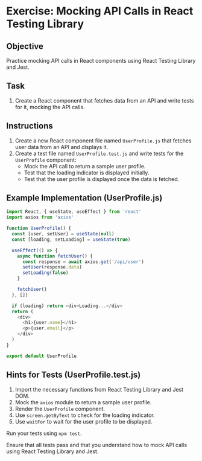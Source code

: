 # Exercise: Mocking API Calls in React Testing Library

## Objective

Practice mocking API calls in React components using React Testing Library and Jest.

## Task

1. Create a React component that fetches data from an API and write tests for it, mocking the API calls.

## Instructions

1. Create a new React component file named `UserProfile.js` that fetches user data from an API and displays it.
2. Create a test file named `UserProfile.test.js` and write tests for the `UserProfile` component:
    - Mock the API call to return a sample user profile.
    - Test that the loading indicator is displayed initially.
    - Test that the user profile is displayed once the data is fetched.

## Example Implementation (UserProfile.js)

```javascript
import React, { useState, useEffect } from 'react'
import axios from 'axios'

function UserProfile() {
  const [user, setUser] = useState(null)
  const [loading, setLoading] = useState(true)

  useEffect(() => {
    async function fetchUser() {
      const response = await axios.get('/api/user')
      setUser(response.data)
      setLoading(false)
    }

    fetchUser()
  }, [])

  if (loading) return <div>Loading...</div>
  return (
    <div>
      <h1>{user.name}</h1>
      <p>{user.email}</p>
    </div>
  )
}

export default UserProfile
```

## Hints for Tests (UserProfile.test.js)

1. Import the necessary functions from React Testing Library and Jest DOM.
2. Mock the `axios` module to return a sample user profile.
3. Render the `UserProfile` component.
4. Use `screen.getByText` to check for the loading indicator.
5. Use `waitFor` to wait for the user profile to be displayed.

Run your tests using `npm test`.

Ensure that all tests pass and that you understand how to mock API calls using React Testing Library and Jest.

